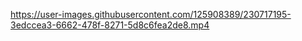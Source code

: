 

https://user-images.githubusercontent.com/125908389/230717195-3edccea3-6662-478f-8271-5d8c6fea2de8.mp4

